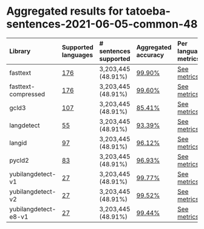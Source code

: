 # Aggregated results for tatoeba-sentences-2021-06-05-common-48

| Library              | Supported languages                                                                                                                                                                                   | # sentences supported   | Aggregated accuracy                                                                                                                                                                   | Per language metrics                                                                                                                                                                                            |
|:---------------------|:------------------------------------------------------------------------------------------------------------------------------------------------------------------------------------------------------|:------------------------|:--------------------------------------------------------------------------------------------------------------------------------------------------------------------------------------|:----------------------------------------------------------------------------------------------------------------------------------------------------------------------------------------------------------------|
| fasttext             | [176](https://github.com/Yubi2Community/YubiAI/tree/benchmark/benchmark/results/tatoeba-sentences-2021-06-05-common-48/fasttext/classification_performance_latn.md#supported-languages)            | 3,203,445 (48.91%)      | [99.90%](https://github.com/Yubi2Community/YubiAI/tree/benchmark/benchmark/results/tatoeba-sentences-2021-06-05-common-48/fasttext/classification_performance_latn.md)             | [See metrics](https://github.com/Yubi2Community/YubiAI/tree/benchmark/benchmark/results/tatoeba-sentences-2021-06-05-common-48/fasttext/classification_performance_latn.md#metrics-per-language)             |
| fasttext-compressed  | [176](https://github.com/Yubi2Community/YubiAI/tree/benchmark/benchmark/results/tatoeba-sentences-2021-06-05-common-48/fasttext-compressed/classification_performance_latn.md#supported-languages) | 3,203,445 (48.91%)      | [99.60%](https://github.com/Yubi2Community/YubiAI/tree/benchmark/benchmark/results/tatoeba-sentences-2021-06-05-common-48/fasttext-compressed/classification_performance_latn.md)  | [See metrics](https://github.com/Yubi2Community/YubiAI/tree/benchmark/benchmark/results/tatoeba-sentences-2021-06-05-common-48/fasttext-compressed/classification_performance_latn.md#metrics-per-language)  |
| gcld3                | [107](https://github.com/Yubi2Community/YubiAI/tree/benchmark/benchmark/results/tatoeba-sentences-2021-06-05-common-48/gcld3/classification_performance_latn.md#supported-languages)               | 3,203,445 (48.91%)      | [85.41%](https://github.com/Yubi2Community/YubiAI/tree/benchmark/benchmark/results/tatoeba-sentences-2021-06-05-common-48/gcld3/classification_performance_latn.md)                | [See metrics](https://github.com/Yubi2Community/YubiAI/tree/benchmark/benchmark/results/tatoeba-sentences-2021-06-05-common-48/gcld3/classification_performance_latn.md#metrics-per-language)                |
| langdetect           | [55](https://github.com/Yubi2Community/YubiAI/tree/benchmark/benchmark/results/tatoeba-sentences-2021-06-05-common-48/langdetect/classification_performance_latn.md#supported-languages)           | 3,203,445 (48.91%)      | [93.39%](https://github.com/Yubi2Community/YubiAI/tree/benchmark/benchmark/results/tatoeba-sentences-2021-06-05-common-48/langdetect/classification_performance_latn.md)           | [See metrics](https://github.com/Yubi2Community/YubiAI/tree/benchmark/benchmark/results/tatoeba-sentences-2021-06-05-common-48/langdetect/classification_performance_latn.md#metrics-per-language)           |
| langid               | [97](https://github.com/Yubi2Community/YubiAI/tree/benchmark/benchmark/results/tatoeba-sentences-2021-06-05-common-48/langid/classification_performance_latn.md#supported-languages)               | 3,203,445 (48.91%)      | [96.12%](https://github.com/Yubi2Community/YubiAI/tree/benchmark/benchmark/results/tatoeba-sentences-2021-06-05-common-48/langid/classification_performance_latn.md)               | [See metrics](https://github.com/Yubi2Community/YubiAI/tree/benchmark/benchmark/results/tatoeba-sentences-2021-06-05-common-48/langid/classification_performance_latn.md#metrics-per-language)               |
| pycld2               | [83](https://github.com/Yubi2Community/YubiAI/tree/benchmark/benchmark/results/tatoeba-sentences-2021-06-05-common-48/pycld2/classification_performance_latn.md#supported-languages)               | 3,203,445 (48.91%)      | [96.93%](https://github.com/Yubi2Community/YubiAI/tree/benchmark/benchmark/results/tatoeba-sentences-2021-06-05-common-48/pycld2/classification_performance_latn.md)               | [See metrics](https://github.com/Yubi2Community/YubiAI/tree/benchmark/benchmark/results/tatoeba-sentences-2021-06-05-common-48/pycld2/classification_performance_latn.md#metrics-per-language)               |
| yubilangdetect-v1    | [27](https://github.com/Yubi2Community/YubiAI/tree/benchmark/benchmark/results/tatoeba-sentences-2021-06-05-common-48/yubilangdetect-v1/classification_performance_latn.md#supported-languages)    | 3,203,445 (48.91%)      | [99.77%](https://github.com/Yubi2Community/YubiAI/tree/benchmark/benchmark/results/tatoeba-sentences-2021-06-05-common-48/yubilangdetect-v1/classification_performance_latn.md)    | [See metrics](https://github.com/Yubi2Community/YubiAI/tree/benchmark/benchmark/results/tatoeba-sentences-2021-06-05-common-48/yubilangdetect-v1/classification_performance_latn.md#metrics-per-language)    |
| yubilangdetect-v2    | [27](https://github.com/Yubi2Community/YubiAI/tree/benchmark/benchmark/results/tatoeba-sentences-2021-06-05-common-48/yubilangdetect-v2/classification_performance_latn.md#supported-languages)    | 3,203,445 (48.91%)      | [99.52%](https://github.com/Yubi2Community/YubiAI/tree/benchmark/benchmark/results/tatoeba-sentences-2021-06-05-common-48/yubilangdetect-v2/classification_performance_latn.md)    | [See metrics](https://github.com/Yubi2Community/YubiAI/tree/benchmark/benchmark/results/tatoeba-sentences-2021-06-05-common-48/yubilangdetect-v2/classification_performance_latn.md#metrics-per-language)    |
| yubilangdetect-e8-v1 | [27](https://github.com/Yubi2Community/YubiAI/tree/benchmark/benchmark/results/tatoeba-sentences-2021-06-05-common-48/yubilangdetect-e8-v1/classification_performance_latn.md#supported-languages) | 3,203,445 (48.91%)      | [99.44%](https://github.com/Yubi2Community/YubiAI/tree/benchmark/benchmark/results/tatoeba-sentences-2021-06-05-common-48/yubilangdetect-e8-v1/classification_performance_latn.md) | [See metrics](https://github.com/Yubi2Community/YubiAI/tree/benchmark/benchmark/results/tatoeba-sentences-2021-06-05-common-48/yubilangdetect-e8-v1/classification_performance_latn.md#metrics-per-language) |